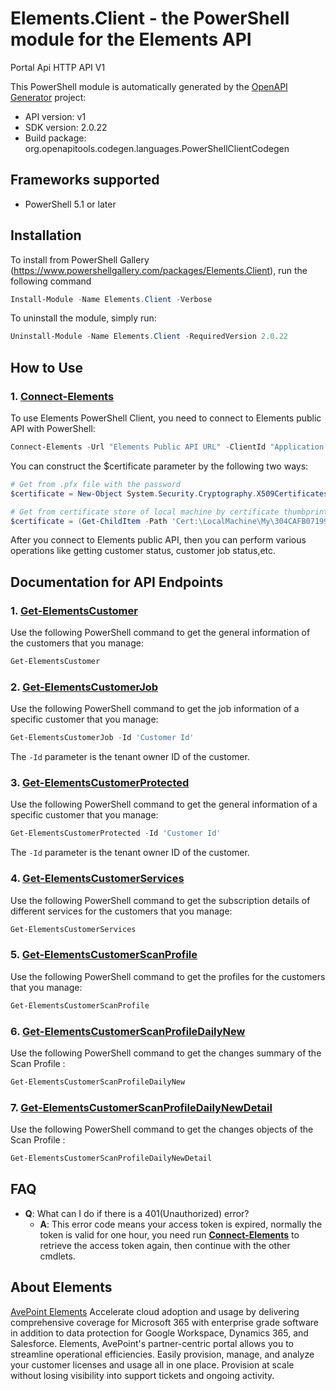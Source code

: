 # Elements.Client - the PowerShell module for the Elements API

Portal Api HTTP API V1

This PowerShell module is automatically generated by the [OpenAPI Generator](https://openapi-generator.tech) project:

- API version: v1
- SDK version: 2.0.22
- Build package: org.openapitools.codegen.languages.PowerShellClientCodegen

<a id="frameworks-supported"></a>
## Frameworks supported
- PowerShell 5.1 or later

<a id="installation"></a>
## Installation

To install from PowerShell Gallery (https://www.powershellgallery.com/packages/Elements.Client), run the following command
```powershell
Install-Module -Name Elements.Client -Verbose
```

To uninstall the module, simply run:
```powershell
Uninstall-Module -Name Elements.Client -RequiredVersion 2.0.22
```

<a name="how-to-use"></a>
## How to Use
### 1. [**Connect-Elements**](docs/ElementsConnectApi.md#connect-elements)
To use Elements PowerShell Client, you need to connect to Elements public API with PowerShell:
```powershell
Connect-Elements -Url "Elements Public API URL" -ClientId "Application Client Id from Elements" -Cert $certificate
```
You can construct the $certificate parameter by the following two ways:
```powershell
# Get from .pfx file with the password
$certificate = New-Object System.Security.Cryptography.X509Certificates.X509Certificate2 "path_to_pfx_file", "password"

# Get from certificate store of local machine by certificate thumbprint, you need install the certificate to local machine in advance and replace the certificate thumbprint to yours
$certificate = (Get-ChildItem -Path 'Cert:\LocalMachine\My\304CAFB0719971D7F180DE983F649DFAC85D47D3' -Recurse)[0]
```
After you connect to Elements public API, then you can perform various operations like getting customer status, customer job status,etc.


## Documentation for API Endpoints

### 1. [**Get-ElementsCustomer**](docs/ElementsCustomersApi.md#get-elementscustomer)
Use the following PowerShell command to get the general information of the customers that you manage:
```powershell
Get-ElementsCustomer
```

### 2. [**Get-ElementsCustomerJob**](docs/ElementsCustomersApi.md#get-elementscustomerjob)
Use the following PowerShell command to get the job information of a specific customer that you manage:
```powershell
Get-ElementsCustomerJob -Id 'Customer Id'
```
The ```-Id``` parameter is the tenant owner ID of the customer.

### 3. [**Get-ElementsCustomerProtected**](docs/ElementsCustomersApi.md#get-elementscustomerprotected)
Use the following PowerShell command to get the general information of a specific customer that you manage:
```powershell
Get-ElementsCustomerProtected -Id 'Customer Id'
```
The ```-Id``` parameter is the tenant owner ID of the customer. 

### 4. [**Get-ElementsCustomerServices**](docs/ElementsCustomersApi.md#get-elementscustomerservices)
Use the following PowerShell command to get the subscription details of different services for the customers that you manage:
```powershell
Get-ElementsCustomerServices
```
### 5. [**Get-ElementsCustomerScanProfile**](docs/ElementsCustomersApi.md#get-elementscustomerscanprofile)
Use the following PowerShell command to get the profiles for the customers that you manage:
```powershell
Get-ElementsCustomerScanProfile
```
### 6. [**Get-ElementsCustomerScanProfileDailyNew**](docs/ElementsCustomersApi.md#get-elementscustomerscanprofiledailynew)
Use the following PowerShell command to get the changes summary of the Scan Profile :
```powershell
Get-ElementsCustomerScanProfileDailyNew
```
### 7. [**Get-ElementsCustomerScanProfileDailyNewDetail**](docs/ElementsCustomersApi.md#get-elementscustomerscanprofiledailynewdetail)
Use the following PowerShell command to get the changes objects of the Scan Profile :
```powershell
Get-ElementsCustomerScanProfileDailyNewDetail
```
## FAQ

- **Q**: What can I do if there is a 401(Unauthorized) error?
  - **A**: This error code means your access token is expired, normally the token is valid for one hour, you need run [**Connect-Elements**](docs/ElementsConnectApi.md#connect-elements) to retrieve the access token again, then continue with the other cmdlets.

## About Elements 

[AvePoint Elements](https://www.avepointonlineservices.com) Accelerate cloud adoption and usage by delivering comprehensive coverage for Microsoft 365 with enterprise grade software in addition to data protection for Google Workspace, Dynamics 365, and Salesforce. Elements, AvePoint's partner-centric portal allows you to streamline operational efficiencies. Easily provision, manage, and analyze your customer licenses and usage all in one place. Provision at scale without losing visibility into support tickets and ongoing activity.